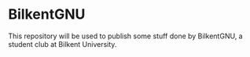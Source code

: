 # BilkentGNU

This repository will be used to publish some stuff done by BilkentGNU, a student club at Bilkent University.

